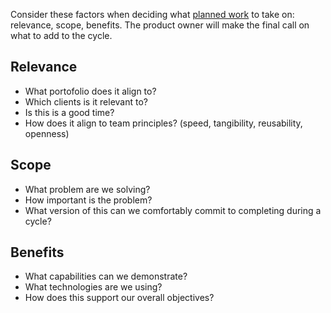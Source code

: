Consider these factors when deciding what [planned work](Working-agreement#process) to take on: relevance, scope, benefits. The product owner will make the final call on what to add to the cycle.

## Relevance
- What portofolio does it align to?
- Which clients is it relevant to?
- Is this is a good time?
- How does it align to team principles? (speed, tangibility, reusability, openness)

## Scope
- What problem are we solving?
- How important is the problem?
- What version of this can we comfortably commit to completing during a cycle?

## Benefits
- What capabilities can we demonstrate?
- What technologies are we using?
- How does this support our overall objectives?